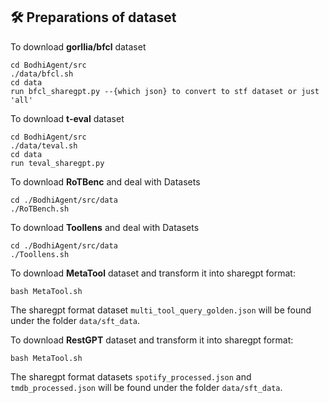 ## 🛠️ Preparations of dataset

To download **gorllia/bfcl** dataset

```
cd BodhiAgent/src
./data/bfcl.sh
cd data
run bfcl_sharegpt.py --{which json} to convert to stf dataset or just 'all'
```

To download **t-eval** dataset

```
cd BodhiAgent/src
./data/teval.sh
cd data
run teval_sharegpt.py 
```

To download **RoTBenc** and deal with Datasets
```
cd ./BodhiAgent/src/data
./RoTBench.sh
```

To download **Toollens** and deal with Datasets
```
cd ./BodhiAgent/src/data
./Toollens.sh
```

To download **MetaTool** dataset and transform it into sharegpt format:
```
bash MetaTool.sh
```
The sharegpt format dataset `multi_tool_query_golden.json` will be found under the folder `data/sft_data`.

To download **RestGPT** dataset and transform it into sharegpt format:
```
bash MetaTool.sh
```
The sharegpt format datasets `spotify_processed.json` and `tmdb_processed.json` will be found under the folder `data/sft_data`.
